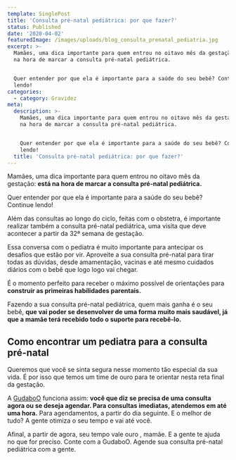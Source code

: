 ```yaml
---
template: SinglePost
title: 'Consulta pré-natal pediátrica: por que fazer?'
status: Published
date: '2020-04-02'
featuredImage: /images/uploads/blog_consulta_prenatal_pediatria.jpg
excerpt: >-
  Mamães, uma dica importante para quem entrou no oitavo mês da gestação: está
  na hora de marcar a consulta pré-natal pediátrica. 


  Quer entender por que ela é importante para a saúde do seu bebê? Continue
  lendo!
categories:
  - category: Gravidez
meta:
  description: >-
    Mamães, uma dica importante para quem entrou no oitavo mês da gestação: está
    na hora de marcar a consulta pré-natal pediátrica. 


    Quer entender por que ela é importante para a saúde do seu bebê? Continue
    lendo!
  title: 'Consulta pré-natal pediátrica: por que fazer?'
---
```

Mamães, uma dica importante para quem entrou no oitavo mês da gestação: **está na hora de marcar a consulta pré-natal pediátrica.** 



Quer entender por que ela é importante para a saúde do seu bebê? Continue lendo!



Além das consultas ao longo do ciclo, feitas com o obstetra, é importante realizar também a consulta pré-natal pediátrica, uma visita que deve acontecer a partir da 32ª semana de gestação. 



Essa conversa com o pediatra é muito importante para antecipar os desafios que estão por vir. Aproveite a sua consulta pré-natal para tirar todas as dúvidas, desde amamentação, vacinas e até mesmo cuidados diários com o bebê que logo logo vai chegar.



É o momento perfeito para receber o máximo possível de orientações para **construir as primeiras habilidades parentais.** 



Fazendo a sua consulta pré-natal pediátrica, quem mais ganha é o seu bebê, **que vai poder se desenvolver de uma forma muito mais saudável, já que a mamãe terá recebido todo o suporte para recebê-lo.**



## Como encontrar um pediatra para a consulta pré-natal

Queremos que você se sinta segura nesse momento tão especial da sua vida. É por isso que temos um time de ouro para te orientar nesta reta final da gestação.



A [GudaboO](https://gudaboo.com.br/) funciona assim: **você que diz se precisa de uma consulta agora ou se deseja agendar. Para consultas imediatas, atendemos em até uma hora.** Para agendamentos, a partir do dia seguinte. E o melhor de tudo? A gente otimiza o seu tempo e vai até você.



Afinal, a partir de agora, seu tempo vale ouro , mamãe. E a gente te ajuda no que for preciso. Conte com a GudaboO. Agende sua consulta pré-natal pediátrica com a gente.
